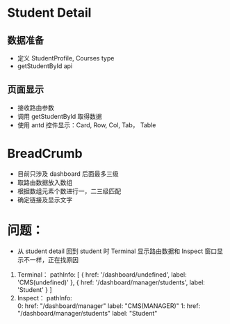 # Student Detail

## 数据准备

- 定义 StudentProfile, Courses type
- getStudentById api

## 页面显示

- 接收路由参数
- 调用 getStudentById 取得数据
- 使用 antd 控件显示：Card, Row, Col, Tab， Table

# BreadCrumb

- 目前只涉及 dashboard 后面最多三级
- 取路由数据放入数组
- 根据数组元素个数进行一，二三级匹配
- 确定链接及显示文字

# 问题：

- 从 student detail 回到 student 时 Terminal 显示路由数据和 Inspect 窗口显示不一样，正在找原因

1. Terminal：
   pathInfo: [
   { href: '/dashboard/undefined', label: 'CMS(undefined)' },
   { href: '/dashboard/manager/students', label: 'Student' }
   ]
2. Inspect：
   pathInfo:  
   0:
   href: "/dashboard/manager"
   label: "CMS(MANAGER)"
   1:
   href: "/dashboard/manager/students"
   label: "Student"
